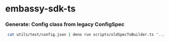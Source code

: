 # embassy-sdk-ts

### Generate: Config class from legacy ConfigSpec

```sh
 cat utils/test/config.json | deno run scripts/oldSpecToBuilder.ts "../../config/mod.ts" |deno fmt -  > utils/test/output.ts
```
